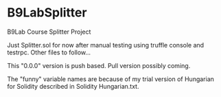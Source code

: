 # B9LabSplitter
B9Lab Course Splitter Project

Just Splitter.sol for now after manual testing using truffle console and testrpc. Other files to follow...

This "0.0.0" version is push based. Pull version possibly coming.

The "funny" variable names are because of my trial version of Hungarian for Solidity described in Solidity Hungarian.txt.
